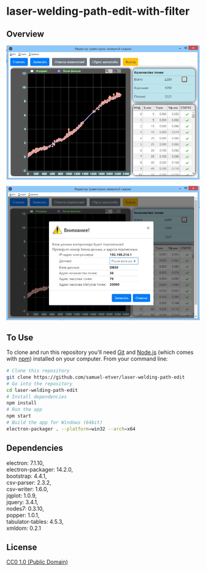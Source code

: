 # laser-welding-path-edit-with-filter

## Overview

![](Screenshots/image1.jpg)

![](Screenshots/image2.jpg)


## To Use

To clone and run this repository you'll need [Git](https://git-scm.com) and [Node.js](https://nodejs.org/en/download/) (which comes with [npm](http://npmjs.com)) installed on your computer. From your command line: 

```bash
# Clone this repository
git clone https://github.com/samuel-etver/laser-welding-path-edit
# Go into the repository
cd laser-welding-path-edit
# Install dependencies
npm install
# Run the app
npm start
# Build the app for Windows (64bit)
electron-packager . --platform=win32 --arch=x64
```
  
## Dependencies

electron: 7.1.10,<br>
electron-packager: 14.2.0,<br>
bootstrap: 4.4.1,<br>
csv-parser: 2.3.2,<br>
csv-writer: 1.6.0,<br>
jqplot: 1.0.9,<br>
jquery: 3.4.1,<br>
nodes7: 0.3.10,<br>
popper: 1.0.1,<br>
tabulator-tables: 4.5.3,<br>
xmldom: 0.2.1<br>

## License

[CC0 1.0 (Public Domain)](./LICENSE)
 

